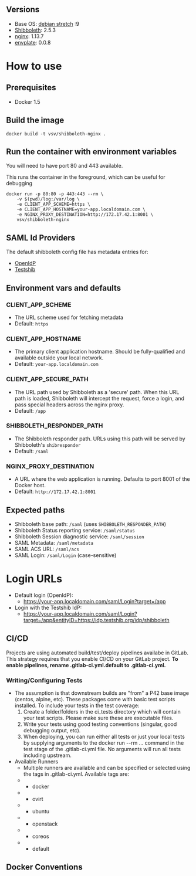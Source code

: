 
## Versions

* Base OS: [debian stretch](project42/s6-debian) :9
* [Shibboleth](https://shibboleth.net/): 2.5.3
* [nginx](http://nginx.org/): 1.13.7
* [envplate](https://github.com/kreuzwerker/envplate): 0.0.8

# How to use

## Prerequisites

* Docker 1.5

## Build the image

`docker build -t vsv/shibboleth-nginx .`

## Run the container with environment variables

You will need to have port 80 and 443 available.

This runs the container in the foreground, which can be useful for debugging

````
docker run -p 80:80 -p 443:443 --rm \
    -v $(pwd)/log:/var/log \
    -e CLIENT_APP_SCHEME=https \
    -e CLIENT_APP_HOSTNAME=your-app.localdomain.com \
    -e NGINX_PROXY_DESTINATION=http://172.17.42.1:8001 \
    vsv/shibboleth-nginx
````

## SAML Id Providers

The default shibboleth config file has metadata entries for:

* [OpenIdP](https://openidp.feide.no/)
* [Testshib](https://www.testshib.org/)

## Environment vars and defaults

### CLIENT_APP_SCHEME

* The URL scheme used for fetching metadata
* Default: `https`


### CLIENT_APP_HOSTNAME

* The primary client application hostname. Should be fully-qualified and available outside your local network.
* Default: `your-app.localdomain.com`


### CLIENT_APP_SECURE_PATH

* The URL path used by Shibboleth as a 'secure' path. When this URL path is loaded, Shibboleth will
  intercept the request, force a login, and pass special headers across the nginx proxy.
* Default: `/app`


### SHIBBOLETH_RESPONDER_PATH

* The Shibboleth responder path. URLs using this path will be served by Shibboleth's `shibresponder`
* Default: `/saml`


### NGINX_PROXY_DESTINATION

* A URL where the web application is running. Defaults to port 8001 of the Docker host.
* Default: `http://172.17.42.1:8001`

## Expected paths

- Shibboleth base path: `/saml` (uses `SHIBBOLETH_RESPONDER_PATH`)
- Shibboleth Status reporting service: `/saml/status`
- Shibboleth Session diagnostic service: `/saml/session`
- SAML Metadata: `/saml/metadata`
- SAML ACS URL: `/saml/acs`
- SAML Login: `/saml/Login` (case-sensitive)

# Login URLs

* Default login (OpenIdP):
    * https://your-app.localdomain.com/saml/Login?target=/app
* Login with the Testshib IdP:
    * https://your-app.localdomain.com/saml/Login?target=/app&entityID=https://idp.testshib.org/idp/shibboleth


## CI/CD

Projects are using automated build/test/deploy pipelines availabe in GitLab. This strategy requires that you enable CI/CD on your GitLab project. **To enable pipelines, rename .gitlab-ci.yml.default to .gitlab-ci.yml.**

### Writing/Configuring Tests

* The assumption is that downstream builds are "from" a P42 base image (centos, alpine, etc). These packages come with basic test scripts installed. To include your tests in the test coverage:
    1. Create a folder/folders in the ci_tests directory which will contain your test scripts. Please make sure these are executable files.
    1. Write your tests using good testing conventions (singular, good debugging output, etc).
    1. When deploying, you can run either all tests or just your local tests by supplying arguments to the docker run --rm ... command in the test stage of the .gitlab-ci.yml file. No arguments will run all tests including upstream.
* Available Runners
    * Multiple runners are available and can be specified or selected using the tags in .gitlab-ci.yml. Available tags are:
    * - docker
    * - ovirt
    * - ubuntu
    * - openstack
    * - coreos
    * - default

## Docker Conventions
